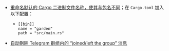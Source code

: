 - [重命名默认的 Cargo 二进制文件名称，使其与包名不同](https://egghead.io/lessons/rust-rename-the-default-cargo-binary-to-be-different-than-the-package-name)；在 `Cargo.toml` 加入以下配置：
	- ```
	  [[bin]]
	  name = "garden"
	  path = "src/main.rs"
	  ```
- [自动刪除 Telegram 群组内的 “joined/left the group” 消息](https://medium.com/0110tech/%E6%95%99%E5%AD%B8-%E8%87%AA%E5%8B%95%E5%88%AA%E9%99%A4telegram%E7%BE%A4%E7%B5%84%E5%85%A7-join-leave-group-%E8%A8%8A%E6%81%AF-653d212c42f4)